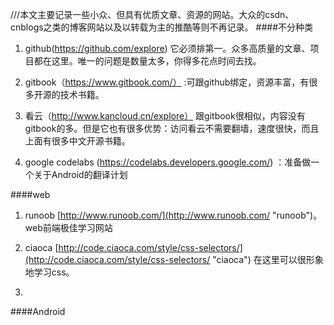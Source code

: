 ///本文主要记录一些小众、但具有优质文章、资源的网站。大众的csdn、cnblogs之类的博客网站以及以转载为主的推酷等则不再记录。
####不分种类
1. github(https://github.com/explore) 它必须排第一。众多高质量的文章、项目都在这里。唯一的问题是数量太多，你得多花点时间去找。

1. gitbook（https://www.gitbook.com/） :可跟github绑定，资源丰富，有很多开源的技术书籍。

1. 看云（http://www.kancloud.cn/explore） 跟gitbook很相似，内容没有gitbook的多。但是它也有很多优势：访问看云不需要翻墙，速度很快，而且上面有很多中文开源书籍。
1. google codelabs (https://codelabs.developers.google.com/) ：准备做一个关于Android的翻译计划



####web
1. runoob [http://www.runoob.com/](http://www.runoob.com/ "runoob")。 web前端极佳学习网站
2. ciaoca [http://code.ciaoca.com/style/css-selectors/](http://code.ciaoca.com/style/css-selectors/ "ciaoca") 在这里可以很形象地学习css。

	
2. 



####Android